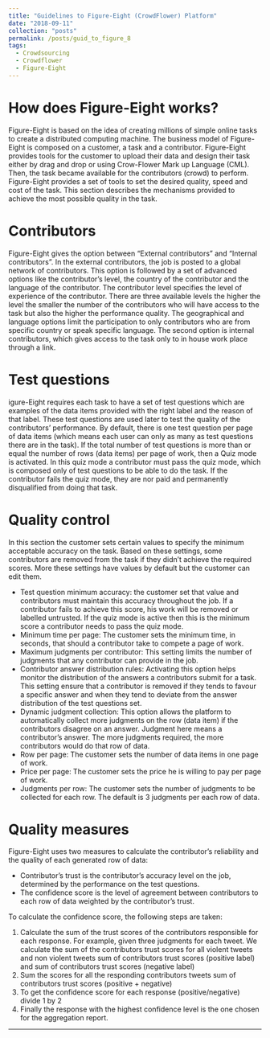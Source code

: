```yaml
---
title: "Guidelines to Figure-Eight (CrowdFlower) Platform"
date: "2018-09-11"
collection: "posts"
permalink: /posts/guid_to_figure_8
tags:
  - Crowdsourcing
  - Crowdflower
  - Figure-Eight
---
```


How does Figure-Eight works?
======
Figure-Eight is based on the idea of creating millions of simple online tasks to create a distributed computing machine. The business model of Figure-Eight is composed on a customer, a task and a contributor. Figure-Eight provides tools for the customer to upload their data and design their task either by drag and drop or using Crow-Flower Mark up Language (CML). Then, the task became available for the contributors (crowd) to perform. Figure-Eight provides a set of tools to set the desired quality, speed and cost of the task. This section describes the mechanisms provided to achieve the most possible quality in the task.


Contributors
============
Figure-Eight gives the option between “External contributors” and “Internal contributors”. In the external contributors, the job is posted to a global network of contributors. This option is followed by a set of advanced options like the contributor’s level, the country of the contributor and the language of the contributor.  The contributor level specifies the level of experience of the contributor. There are three available levels the higher the level the smaller the number of the contributors who will have access to the task but also the higher the performance quality. The geographical and language options limit the participation to only contributors who are from specific country or speak specific language. The second option is internal contributors, which gives access to the task only to in house work place through a link.


Test questions
==============
igure-Eight requires each task to have a set of test questions which are examples of the data items provided with the right label and the reason of that label. These test questions are used later to test the quality of the contributors’ performance.  By default, there is one test question per page of data items (which means each user can only as many as test questions there are in the task).  If the total number of test questions is more than or equal the number of rows (data items) per page of work, then a Quiz mode is activated. In this quiz mode a contributor must pass the quiz mode, which is composed only of test questions to be able to do the task. If the contributor fails the quiz mode, they are nor paid and permanently disqualified from doing that task.


Quality control
==============
In this section the customer sets certain values to specify the minimum acceptable accuracy on the task. Based on these settings, some contributors are removed from the task if they didn’t achieve the required scores. More these settings have values by default but the customer can edit them.

* Test question minimum accuracy: the customer set that value and contributors must maintain this accuracy throughout the job. If a contributor fails to achieve this score, his work will be removed or labelled untrusted. If the quiz mode is active then this is the minimum score a contributor needs to pass the quiz mode.
* Minimum time per page: The customer sets the minimum time, in seconds, that should a contributor take to compete a page of work.
* Maximum judgments per contributor: This setting limits the number of judgments that any contributor can provide in the job.
* Contributor answer distribution rules: Activating this option helps monitor the distribution of the answers a contributors submit for a task. This setting ensure that a contributor is removed if they tends to favour a specific answer and when they tend to deviate from the answer distribution of the test questions set.
* Dynamic judgment collection: This option allows the platform to automatically collect more judgments on the row (data item) if the contributors disagree on an answer. Judgment here means a contributor’s answer. The more judgments required, the more contributors would do that row of data.
* Row per page: The customer sets the number of data items in one page of work.
* Price per page: The customer sets the price he is willing to pay per page of work.
* Judgments per row: The customer sets the number of judgments to be collected for each row.  The default is 3 judgments per each row of data.

Quality measures
================
Figure-Eight uses two measures to calculate the contributor’s reliability and the quality of each generated row of data:
* Contributor’s trust is the contributor’s accuracy level on the job, determined by the performance on the test questions.
* The confidence score is the level of agreement between contributors to each row of data weighted by the contributor’s trust.

To calculate the confidence score, the following steps are taken:
1. Calculate the sum of the trust scores of the contributors responsible for each response. For example, given three judgments for each tweet. We calculate the sum of  the contributors trust scores for all violent tweets and non violent tweets sum of contributors trust scores (positive label) and sum of contributors trust scores (negative label)
2. Sum the scores for all the responding contributors tweets sum of contributors trust scores (positive + negative)
3. To get the confidence score for each response (positive/negative) divide 1 by 2
4. Finally the response with the highest confidence level is the one chosen for the aggregation report.
---